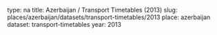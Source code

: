 type: na
title: Azerbaijan / Transport Timetables (2013)
slug: places/azerbaijan/datasets/transport-timetables/2013
place: azerbaijan
dataset: transport-timetables
year: 2013
